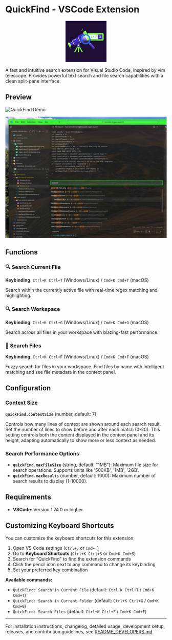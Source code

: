 # QuickFind - VSCode Extension

<div align="center">
  <img src="assets/images/regex-search-telescope-logo.png" alt="QuickFind Logo" width="128" height="128">
</div>

A fast and intuitive search extension for Visual Studio Code, inspired by vim telescope. 
Provides powerful text search and file search capabilities with a clean split-pane interface.

## Preview

![QuickFind Demo](https://raw.githubusercontent.com/pseudoincorrect/vscode-regex-search/main/assets/images/regex-search-telescope.gif)

![File Search Demo](assets/images/search-files.jpg)

## Functions

### 🔍 Search Current File
**Keybinding**: `Ctrl+K Ctrl+T` (Windows/Linux) / `Cmd+K Cmd+T` (macOS)

Search within the currently active file with real-time regex matching and highlighting.

### 🔍 Search Workspace
**Keybinding**: `Ctrl+K Ctrl+G` (Windows/Linux) / `Cmd+K Cmd+G` (macOS)

Search across all files in your workspace with blazing-fast performance.

### 📁 Search Files
**Keybinding**: `Ctrl+K Ctrl+F` (Windows/Linux) / `Cmd+K Cmd+F` (macOS)

Fuzzy search for files in your workspace. Find files by name with intelligent matching and see file metadata in the context panel.

## Configuration

### Context Size
**`quickFind.contextSize`** (number, default: 7)

Controls how many lines of context are shown around each search result. Set the number of lines to show before and after each match (0-20). This setting controls both the content displayed in the context panel and its height, adapting automatically to show more or less context as needed.

### Search Performance Options

- **`quickFind.maxFileSize`** (string, default: "1MB"): Maximum file size for search operations. Supports units like '500KB', '1MB', '2GB'.
- **`quickFind.maxResults`** (number, default: 1000): Maximum number of search results to display (1-10000).

## Requirements

- **VSCode**: Version 1.74.0 or higher

## Customizing Keyboard Shortcuts

You can customize the keyboard shortcuts for this extension:

1. Open VS Code settings (`Ctrl+,` or `Cmd+,`)
2. Go to **Keyboard Shortcuts** (`Ctrl+K Ctrl+S` or `Cmd+K Cmd+S`)
3. Search for "QuickFind" to find the extension commands
4. Click the pencil icon next to any command to change its keybinding
5. Set your preferred key combination

**Available commands:**
- `QuickFind: Search in Current File` (default: `Ctrl+K Ctrl+T` / `Cmd+K Cmd+T`)
- `QuickFind: Search in Current Folder` (default: `Ctrl+K Ctrl+G` / `Cmd+K Cmd+G`)
- `QuickFind: Search Files` (default: `Ctrl+K Ctrl+F` / `Cmd+K Cmd+F`)

---

For installation instructions, changelog, detailed usage, development setup, releases, and contribution guidelines, see [README_DEVELOPERS.md](README_DEVELOPERS.md).
